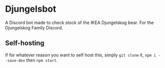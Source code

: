 # Djungelsbot
A Discord bot made to check stock of the IKEA Djungelskog bear. For the Djungelskog Family Discord.

## Self-hosting
If for whatever reason you want to self host this, simply `git clone` it, `npm i --save-dev` then `npm start`.
